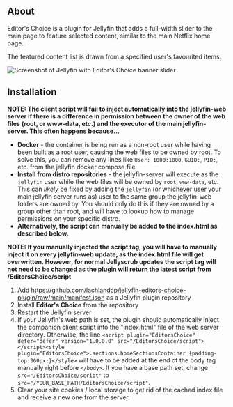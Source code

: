 ## About
Editor's Choice is a plugin for Jellyfin that adds a full-width slider to the main page to feature selected content, similar to the main Netflix home page.

The featured content list is drawn from a specified user's favourited items.

![Screenshot of Jellyfin with Editor's Choice banner slider](https://github.com/lachlandcp/jellyfin-editors-choice-plugin/blob/main/example.png?raw=true)

## Installation
**NOTE: The client script will fail to inject automatically into the jellyfin-web server if there is a difference in permission between the owner of the web files (root, or www-data, etc.) and the executor of the main jellyfin-server. This often happens because...**
* **Docker** - the container is being run as a non-root user while having been built as a root user, causing the web files to be owned by root. To solve this, you can remove any lines like `User: 1000:1000`, `GUID:`, `PID:`, etc. from the jellyfin docker compose file.
* **Install from distro repositories** - the jellyfin-server will execute as the `jellyfin` user while the web files will be owned by `root`, `www-data`, etc. This can *likely* be fixed by adding the `jellyfin` (or whichever user your main jellyfin server runs as) user to the same group the jellyfin-web folders are owned by. You should only do this if they are owned by a group other than root, and will have to lookup how to manage permissions on your specific distro.
* **Alternatively, the script can manually be added to the index.html as described below.**

**NOTE: If you manually injected the script tag, you will have to manually inject it on every jellyfin-web update, as the index.html file will get overwritten. However, for normal Jellyscrub updates the script tag will not need to be changed as the plugin will return the latest script from /EditorsChoice/script**

1. Add https://github.com/lachlandcp/jellyfin-editors-choice-plugin/raw/main/manifest.json as a Jellyfin plugin repository
2. Install **Editor's Choice** from the repository
3. Restart the Jellyfin server
4. If your Jellyfin's web path is set, the plugin should automatically inject the companion client script into the "index.html" file of the web server directory. Otherwise, the line `<script plugin="EditorsChoice" defer="defer" version="1.0.0.0" src="/EditorsChoice/script"></script><style plugin="EditorsChoice">.sections.homeSectionsContainer {padding-top:360px;}</style>` will have to be added at the end of the body tag manually right before `</body>`. If you have a base path set, change `src="/EditorsChoice/script"` to `src="/YOUR_BASE_PATH/EditorsChoice/script"`.
5. Clear your site cookies / local storage to get rid of the cached index file and receive a new one from the server.